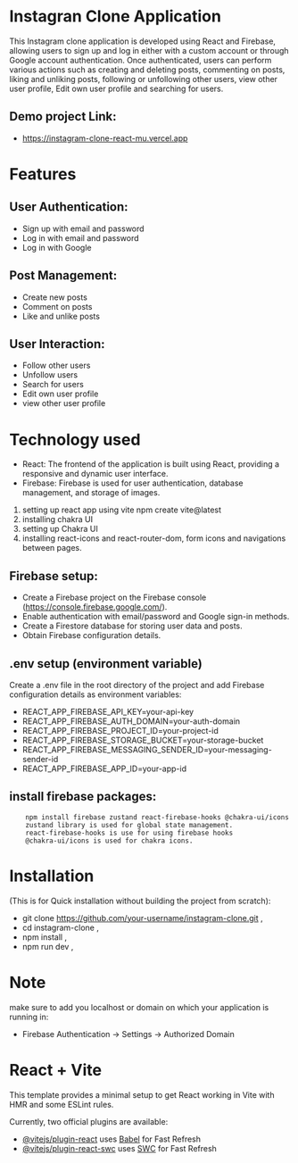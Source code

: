 # Instagran Clone Application

This Instagram clone application is developed using React and Firebase, allowing users to sign up and log in either with a custom account or through Google account authentication. Once authenticated, users can perform various actions such as creating and deleting posts, commenting on posts, liking and unliking posts, following or unfollowing other users, view other user profile, Edit own user profile and searching for users.

## Demo project Link:

- https://instagram-clone-react-mu.vercel.app

# Features

## User Authentication:

- Sign up with email and password
- Log in with email and password
- Log in with Google

## Post Management:

- Create new posts
- Comment on posts
- Like and unlike posts

## User Interaction:

- Follow other users
- Unfollow users
- Search for users
- Edit own user profile
- view other user profile

# Technology used

- React: The frontend of the application is built using React, providing a responsive and dynamic user interface.
- Firebase: Firebase is used for user authentication, database management, and storage of images.

1. setting up react app using vite npm create vite@latest
2. installing chakra UI
3. setting up Chakra UI
4. installing react-icons and react-router-dom, form icons and navigations between pages.

## Firebase setup:

- Create a Firebase project on the Firebase console (https://console.firebase.google.com/).
- Enable authentication with email/password and Google sign-in methods.
- Create a Firestore database for storing user data and posts.
- Obtain Firebase configuration details.

## .env setup (environment variable)

Create a .env file in the root directory of the project and add Firebase configuration details as environment variables:
- REACT_APP_FIREBASE_API_KEY=your-api-key
- REACT_APP_FIREBASE_AUTH_DOMAIN=your-auth-domain
- REACT_APP_FIREBASE_PROJECT_ID=your-project-id
- REACT_APP_FIREBASE_STORAGE_BUCKET=your-storage-bucket
- REACT_APP_FIREBASE_MESSAGING_SENDER_ID=your-messaging-sender-id
- REACT_APP_FIREBASE_APP_ID=your-app-id

## install firebase packages:

    	npm install firebase zustand react-firebase-hooks @chakra-ui/icons
    	zustand library is used for global state management.
    	react-firebase-hooks is use for using firebase hooks
    	@chakra-ui/icons is used for chakra icons.

# Installation

(This is for Quick installation without building the project from scratch):
- git clone https://github.com/your-username/instagram-clone.git ,
- cd instagram-clone ,
- npm install ,
- npm run dev ,

# Note

make sure to add you localhost or domain on which your application is running in:
- Firebase Authentication -> Settings -> Authorized Domain

# React + Vite

This template provides a minimal setup to get React working in Vite with HMR and some ESLint rules.

Currently, two official plugins are available:

- [@vitejs/plugin-react](https://github.com/vitejs/vite-plugin-react/blob/main/packages/plugin-react/README.md) uses [Babel](https://babeljs.io/) for Fast Refresh
- [@vitejs/plugin-react-swc](https://github.com/vitejs/vite-plugin-react-swc) uses [SWC](https://swc.rs/) for Fast Refresh
